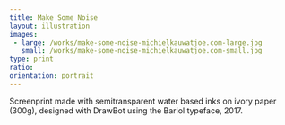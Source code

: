 ```yaml
---
title: Make Some Noise
layout: illustration
images:
 - large: /works/make-some-noise-michielkauwatjoe.com-large.jpg
   small: /works/make-some-noise-michielkauwatjoe.com-small.jpg
type: print 
ratio: 
orientation: portrait
---
```


Screenprint made with semitransparent water based inks on ivory paper (300g), designed with DrawBot using the Bariol typeface, 2017.
